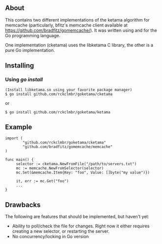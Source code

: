 ## About

This contains two different implementations of the ketama algorithm for
memcache (particularly, bfitz's memcache client available at
https://github.com/bradfitz/gomemcache/).  It was written using and for
the Go programming language.

One implementation (cketama) uses the libketama C library, the other is a pure Go
implementation.

## Installing

### Using *go install*

    (Install libketama.so using your favorite package manager)
    $ go install github.com/rckclmbr/goketama/cketama

or

    $ go install github.com/rckclmbr/goketama/ketama

## Example

    import (
            "github.com/rckclmbr/goketama/cketama"
            "github.com/bradfitz/gomemcache/memcache"
    )

    func main() {
         selector := cketama.NewFromFile("/path/to/servers.txt")
         mc := memcache.NewFromSelector(selector)
         mc.Set(&memcache.Item{Key: "foo", Value: []byte("my value")})

         it, err := mc.Get("foo")
         ...
    }

## Drawbacks

The following are features that should be implemented, but haven't yet:

* Ability to poll/check the file for changes.  Right now it either requires
  creating a new selector, or restarting the server.
* No concurrency/locking in Go version

